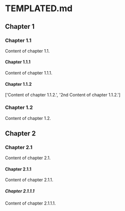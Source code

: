 # TEMPLATED.md

## Chapter 1

### Chapter 1.1

Content of chapter 1.1.

#### Chapter 1.1.1

Content of chapter 1.1.1.

#### Chapter 1.1.2

['Content of chapter 1.1.2.', '2nd Content of chapter 1.1.2.']

### Chapter 1.2

Content of chapter 1.2.

## Chapter 2

### Chapter 2.1

Content of chapter 2.1.

#### Chapter 2.1.1

Content of chapter 2.1.1.

##### Chapter 2.1.1.1

Content of chapter 2.1.1.1.

